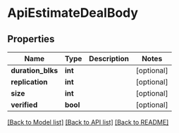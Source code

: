 # ApiEstimateDealBody

## Properties
Name | Type | Description | Notes
------------ | ------------- | ------------- | -------------
**duration_blks** | **int** |  | [optional] 
**replication** | **int** |  | [optional] 
**size** | **int** |  | [optional] 
**verified** | **bool** |  | [optional] 

[[Back to Model list]](../README.md#documentation-for-models) [[Back to API list]](../README.md#documentation-for-api-endpoints) [[Back to README]](../README.md)

